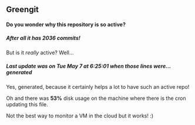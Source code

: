 ## Greengit

#### Do you wonder why this repository is so active?

##### After all it has 2036 commits!

But is it *really* active? Well...

##### Last update was on Tue May 7 at 6:25:01 when those lines were... generated

Yes, generated, because it certainly helps a lot to have such an active repo!

Oh and there was **53%** disk usage on the machine
where there is the cron updating this file.

Not the best way to monitor a VM in the cloud but it works! :)
